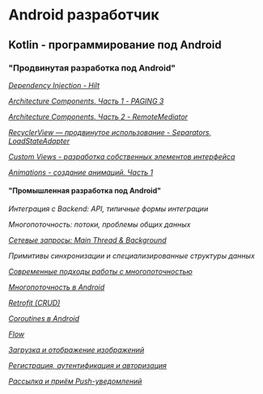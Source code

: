 # Android разработчик

## **Kotlin - программирование под Android**

### **"Продвинутая разработка под Android"**
[*Dependency Injection - Hilt*](https://github.com/AnPavel/NMedia/tree/task_di_hilt) 

[*Architecture Components. Часть 1 - PAGING 3*](https://github.com/AnPavel/NMedia/tree/task_arch_comp_one)

[*Architecture Components. Часть 2 - RemoteMediator*](https://github.com/AnPavel/NMedia/tree/task_arch_comp_two)

[*RecyclerView — продвинутое использование - Separators, LoadStateAdapter*](https://github.com/AnPavel/NMedia/tree/task_recyclerview_advanced)

[*Custom Views - разработка собственных элементов интерфейса*]()

[*Animations - создание анимаций. Часть 1*]()

#### **"Промышленная разработка под Android"**
*Интеграция с Backend: API, типичные формы интеграции*

*Многопоточность: потоки, проблемы общих данных*

[*Сетевые запросы: Main Thread & Background*](https://github.com/AnPavel/NMedia/tree/task_main_thread)

*Примитивы синхронизации и специализированные структуры данных*

[*Современные подходы работы с многопоточностью*](https://github.com/AnPavel/NMedia/tree/task_current_enqueue)

[*Многопоточность в Android*](https://github.com/AnPavel/NMedia/tree/task_android_glide)

[*Retrofit (CRUD)*](https://github.com/AnPavel/NMedia/tree/task_retrofit)

[*Coroutines в Android*](https://github.com/AnPavel/NMedia/tree/task_coroutines_android)

[*Flow*](https://github.com/AnPavel/NMedia/tree/task_flow)

[*Загрузка и отображение изображений*](https://github.com/AnPavel/NMedia/tree/task_images)                                   	

[*Регистрация, аутентификация и авторизация*](https://github.com/AnPavel/NMedia/tree/task_auth)

[*Рассылка и приём Push-уведомлений*](https://github.com/AnPavel/NMedia/tree/task_pushes)
